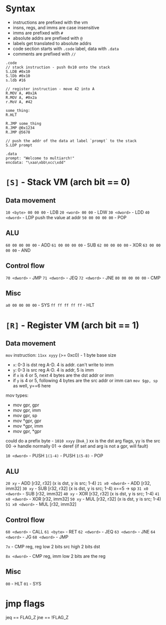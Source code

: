 # Syntax

- instructions are prefixed with the vm
- insns, regs, and imms are case insensitive
- imms are prefixed with `#`
- absolute addrs are prefixed with `@`
- labels get translated to absolute addrs
- code section starts with `.code` label, data with `.data`
- comments are prefixed with `//`

```
.code
// stack instruction - push 0x10 onto the stack
S.LDB #0x10
S.lDb #0x10
s.ldb #16

// register instruction - move 42 into A
R.MOV A, #0x2A
R.MOV A, #0x2a
r.MoV A, #42

some_thing:
R.HLT

R.JMP some_thing
R.JMP @0x1234
R.JMP @5678

// push the addr of the data at label `prompt` to the stack
S.LDP prompt

.data
prompt: "Welcome to multiarch!"
encdata: "\xaa\xbb\xcc\xdd"
```

# `[S]` - Stack VM (arch bit == 0)

## Data movement

`10 <byte> 00 00 00` - LDB <byte>
`20 <word> 00 00` - LDW <word>
`30 <dword>` - LDD <dword>
`40 <dword>` - LDP <addr>
    push the value at addr
`50 00 00 00 00` - POP

## ALU

`60 00 00 00 00` - ADD
`61 00 00 00 00` - SUB
`62 00 00 00 00` - XOR
`63 00 00 00 00` - AND

## Control flow

`70 <dword>` - JMP <addr>
`71 <dword>` - JEQ <addr>
`72 <dword>` - JNE <addr>
`80 00 00 00 00` - CMP

## Misc

`a0 00 00 00 00` - SYS
`ff ff ff ff ff` - HLT

# `[R]` - Register VM (arch bit == 1)

## Data movement

`mov` instruction: `11xx xyyy` (>= 0xc0) - 1 byte base size
- `x`: 0-3 is dst reg A-D. 4 is addr. can't write to imm
- `y`: 0-3 is src reg A-D. 4 is addr, 5 is imm
- if `x` is 4 or 5, next 4 bytes are the dst addr or imm
- if `y` is 4 or 5, following 4 bytes are the src addr or imm
    can `mov $gp, sp` as well, y==6 here

mov types:
- mov gpr, gpr
- mov gpr, imm
- mov gpr, sp
- mov *gpr, gpr
- mov *gpr, imm
- mov gpr, *gpr

could do a prefix byte - `1010 xxyy` (`0xA_`)
    xx is the dst arg flags, yy is the src
    00 -> handle normally
    01 -> deref (if set and arg is not a gpr, will fault)


`10 <dword>` - PUSH <dword>
`1(1-4)` - PUSH <reg>
`1(5-8)` - POP <reg>

## ALU

`20 xy` - ADD [r32, r32] (x is dst, y is src; 1-4)
`21 x0 <dword>` - ADD [r32, imm32]
`30 xy` - SUB [r32, r32] (x is dst, y is src; 1-4)
    x==5 -> sp
`31 x0 <dword>` - SUB [r32, imm32]
`40 xy` - XOR [r32, r32] (x is dst, y is src; 1-4)
`41 x0 <dword>` - XOR [r32, imm32]
`50 xy` - MUL [r32, r32] (x is dst, y is src; 1-4)
`51 x0 <dword>` - MUL [r32, imm32]

## Control flow

`60 <dword>` - CALL <addr>
`61 <byte>` - RET <dword count to reset stack by>
`62 <dword>` - JEQ <addr>
`63 <dword>` - JNE <addr>
`64 <dword>` - JG <addr>
`68 <dword>` - JMP <addr>

`7x` - CMP reg, reg
    low 2 bits src
    high 2 bits dst

`8x <dword>` - CMP reg, imm
    low 2 bits are the reg

## Misc

`00` - HLT
`01` - SYS

# jmp flags

jeq == FLAG_Z
jne == !FLAG_Z